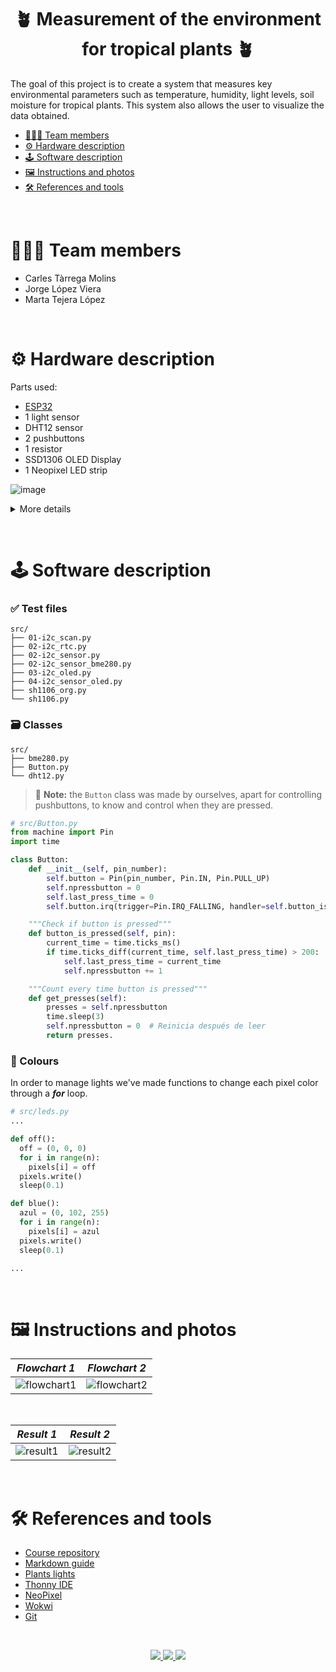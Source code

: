 <h1 align="center">
    🪴 Measurement of the environment for tropical plants 🪴
</h1>

The goal of this project is to create a system that measures key environmental parameters such as temperature, humidity, light levels, soil moisture for tropical plants. This system also allows the user to visualize the data obtained.

- [🧑‍🧑‍🧒 Team members](#-team-members)
- [⚙️ Hardware description](#️-hardware-description)
- [🕹️ Software description](#️-software-description)
- [🖼️ Instructions and photos](#️-instructions-and-photos)
- [🛠️ References and tools](#️-references-and-tools)

&nbsp;

# 🧑‍🧑‍🧒 Team members

- Carles Tàrrega Molins
- Jorge López Viera
- Marta Tejera López

&nbsp;

# ⚙️ Hardware description

Parts used:

- [ESP32](/assets/esp32.png)
- 1 light sensor
- DHT12 sensor
- 2 pushbuttons
- 1 resistor
- SSD1306 OLED Display
- 1 Neopixel LED strip

![image](/assets/circuit.png)

<details>
  <summary>More details</summary>
    - For NeoPixel, 1 pin for voltage, other for ground, and the last connected to any digital input. <br>
    - 2 of the 4 pushbuttons pins must be disconnected, the other 2 can be connected to any digital input. <br>
    - Since OLED display requires I2C commmunications we need to connect the correspond pins to SDA and SCL, pins 21 and 22.
</details>

&nbsp;

# 🕹️ Software description

### ✅ Test files

```
src/
├── 01-i2c_scan.py
├── 02-i2c_rtc.py
├── 02-i2c_sensor.py
├── 02-i2c_sensor_bme280.py
├── 03-i2c_oled.py
├── 04-i2c_sensor_oled.py
├── sh1106_org.py
└── sh1106.py
```

### 🗃️ Classes

```
src/
├── bme280.py
├── Button.py
└── dht12.py
```

> 📝 **Note:** the `Button` class was made by ourselves, apart for controlling pushbuttons, to know and control when they are pressed.
>
```python
# src/Button.py
from machine import Pin
import time

class Button:
    def __init__(self, pin_number):
        self.button = Pin(pin_number, Pin.IN, Pin.PULL_UP)
        self.npressbutton = 0
        self.last_press_time = 0
        self.button.irq(trigger=Pin.IRQ_FALLING, handler=self.button_is_pressed)

    """Check if button is pressed"""
    def button_is_pressed(self, pin):
        current_time = time.ticks_ms()
        if time.ticks_diff(current_time, self.last_press_time) > 200:  # Antirrebote de 200ms
            self.last_press_time = current_time
            self.npressbutton += 1

    """Count every time button is pressed"""
    def get_presses(self):
        presses = self.npressbutton
        time.sleep(3)
        self.npressbutton = 0  # Reinicia después de leer
        return presses.
```

### 🎨 Colours

In order to manage lights we've made functions to change each pixel color through a **_for_** loop.

```python
# src/leds.py
...

def off():
  off = (0, 0, 0)
  for i in range(n):
    pixels[i] = off
  pixels.write()
  sleep(0.1)

def blue():
  azul = (0, 102, 255)
  for i in range(n):
    pixels[i] = azul
  pixels.write()
  sleep(0.1)

...
```

&nbsp;

# 🖼️ Instructions and photos

|           **_Flowchart 1_**           |           **_Flowchart 2_**           |
| :-----------------------------------: | :-----------------------------------: |
| ![flowchart1](/assets/flowchart1.png) | ![flowchart2](/assets/flowchart2.png) |

&nbsp;

|          **_Result 1_**          |          **_Result 2_**          |
| :------------------------------: | :------------------------------: |
| ![result1](/assets/result1.jpeg) | ![result2](/assets/result2.jpeg) |

&nbsp;

# 🛠️ References and tools

- [Course repository](https://github.com/tomas-fryza/esp-micropython)
- [Markdown guide](https://www.markdownguide.org/)
- [Plants lights](https://www.sansiled.com/blogs/learn/full-guide-how-to-choose-the-right-led-grow-light-for-indoor-plants?srsltid=AfmBOoqe4BZMuldTM41Fa41uPQ0RgtTld7ecW41ph5GGAbkUcQqhSEnm)
- [Thonny IDE](https://thonny.org/)
- [NeoPixel](https://docs.micropython.org/en/latest/esp8266/tutorial/neopixel.html)
- [Wokwi](https://wokwi.com/micropython)
- [Git](https://www.w3schools.com/git/)

&nbsp;

<div align="center">
    <a href="https://www.vut.cz/en/">
        <img src="https://img.shields.io/badge/BUT-FEEC-pass?style=for-the-badge&logo=fontawesome&logoColor=%23ffffff&labelColor=%23d12d34&color=%23173ba0">
    </a>
    <a href="https://en.wikipedia.org/wiki/ESP32">
        <img src="https://img.shields.io/badge/ESP32-board?style=for-the-badge&logo=opensourcehardware&logoColor=%23ffffff&label=Board&labelColor=%23494d64&color=%23f5a97f">
    </a>
    <a href="https://micropython.org/">
        <img src="https://img.shields.io/badge/MicroPython-board?style=for-the-badge&logo=micropython&labelColor=%232a2628&color=%23ffffff">
    </a>
</div>
